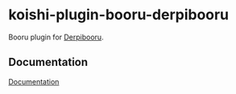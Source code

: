 # koishi-plugin-booru-derpibooru

Booru plugin for [Derpibooru](https://derpibooru.org/).

## Documentation

[Documentation](https://booru.koishi.chat/plugins/derpibooru.html)
